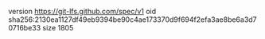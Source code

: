 version https://git-lfs.github.com/spec/v1
oid sha256:2130ea1127df49eb9394be90c4ae173370d9f694f2efa3ae8be6a3d70716be33
size 1805
